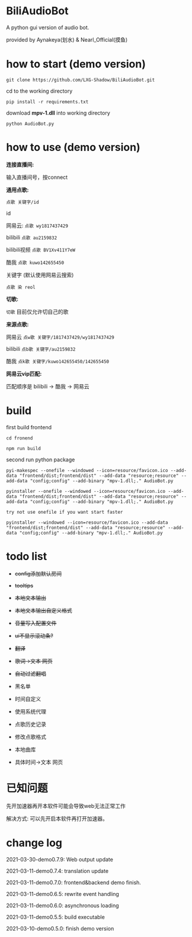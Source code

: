 # BiliAudioBot
A python gui version of audio bot.

provided by Aynakeya(划水) & Nearl_Official(摸鱼)


# how to start (demo version)

`git clone https://github.com/LXG-Shadow/BiliAudioBot.git`

cd to the working directory

`pip install -r requirements.txt`

download **mpv-1.dll** into working directory

`python AudioBot.py`

# how to use (demo version)

**连接直播间:**

输入直播间号，按connect


**通用点歌:**

`点歌 关键字/id`

id

网易云: `点歌 wy1817437429`

bilibili `点歌 au2159832`

bilibili视频 `点歌 BV1Xv411Y7eW`

酷我 `点歌 kuwo142655450`

关键字 (默认使用网易云搜索)

`点歌 染 reol`

**切歌:**

`切歌` 目前仅允许切自己的歌

**来源点歌:**

网易云 `点w歌 关键字/1817437429/wy1817437429`

bilibili `点b歌 关键字/au2159832`

酷我 `点k歌 关键字/kuwo142655450/142655450`

**网易云vip匹配:**

匹配顺序是 bilibili -> 酷我 -> 网易云


# build

first build frontend

`cd fronend`

`npm run build`

second run python package

`pyi-makespec --onefile --windowed --icon=resource/favicon.ico --add-data "frontend/dist;frontend/dist" --add-data "resource;resource" --add-data "config;config" --add-binary "mpv-1.dll;." AudioBot.py`

`pyinstaller --onefile --windowed --icon=resource/favicon.ico --add-data "frontend/dist;frontend/dist" --add-data "resource;resource" --add-data "config;config" --add-binary "mpv-1.dll;." AudioBot.py`

`try not use onefile if you want start faster`

`pyinstaller --windowed --icon=resource/favicon.ico --add-data "frontend/dist;frontend/dist" --add-data "resource;resource" --add-data "config;config" --add-binary "mpv-1.dll;." AudioBot.py`

# todo list

- ~~config添加默认房间~~

- ~~tooltips~~

- ~~本地文本输出~~

- ~~本地文本输出自定义格式~~

- ~~音量写入配置文件~~

- ~~ui不显示滚动条?~~

- ~~翻译~~

- ~~歌词->文本 网页~~

- ~~自动过滤翻唱~~

- 黑名单

- 时间自定义

- 使用系统代理

- 点歌历史记录

- 修改点歌格式

- 本地曲库

- 具体时间->文本 网页

# 已知问题

先开加速器再开本软件可能会导致web无法正常工作

解决方式: 可以先开启本软件再打开加速器。


# change log

2021-03-30-demo0.7.9: Web output update

2021-03-11-demo0.7.4: translation update

2021-03-11-demo0.7.0: frontend&backend demo finish.

2021-03-11-demo0.6.5: rewrite event handling

2021-03-11-demo0.6.0: asynchronous loading

2021-03-11-demo0.5.5: build executable

2021-03-10-demo0.5.0: finish demo version
